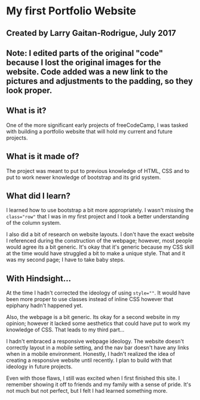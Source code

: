 # My first Portfolio Website
## Created by Larry Gaitan-Rodrigue, July 2017

## Note: I edited parts of the original "code" because I lost the original images for the website. Code added was a new link to the pictures and adjustments to the padding, so they look proper. 

## What is it?
One of the more significant early projects of freeCodeCamp, I was tasked with building a portfolio website that will hold my current and future projects. 

## What is it made of?
The project was meant to put to previous knowledge of HTML, CSS and to put to work newer knowledge of bootstrap and its grid system.

## What did I learn?
I learned how to use bootstrap a bit more appropriately. I wasn't missing the ` class="row"` that I was in my first project and I took a better understanding of the column system. 

I also did a bit of research on website layouts. I don't have the exact website I referenced during the construction of the webpage; however, most people would agree its a bit generic. It's okay that it's generic because my  CSS skill at the time would have struggled a bit to make a unique style. That and it was my second page; I have to take baby steps. 

## With Hindsight...
At the time I hadn't corrected the ideology of using `style=""`. It would have been more proper to use classes instead of inline CSS however that epiphany hadn't happened yet. 

Also, the webpage is a bit generic. Its okay for a second website in my opinion; however it lacked some aesthetics that could have put to work my knowledge of CSS. That leads to my third part...

I hadn't embraced a responsive webpage ideology. The website doesn't correctly layout in a mobile setting, and the nav bar doesn't have any links when in a mobile environment.  Honestly, I hadn't realized the idea of creating a responsive website until recently. I plan to build with that ideology in future projects. 

Even with those flaws, I still was excited when I first finished this site. I remember showing it off to friends and my family with a sense of pride. It's not much but not perfect, but I felt I had learned something more. 

